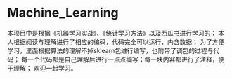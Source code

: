 # Machine_Learning
本项目中是根据《机器学习实战》、《统计学习方法》以及西瓜书进行学习的；
本人根据阅读与理解进行了相应的编码，代码完全可以运行，内含数据；
为了方便学习，里面根据算法的理解不掉sklearn包进行编写，也附带了调包的过程与代码；
每一个代码都是自己理解后进行一点点编写；每一块内容都进行了注释，便于理解；
欢迎一起学习。
